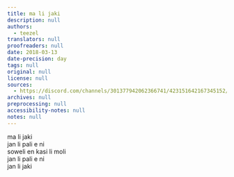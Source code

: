 ```yaml
---
title: ma li jaki
description: null
authors:
  - teezel
translators: null
proofreaders: null
date: 2018-03-13
date-precision: day
tags: null
original: null
license: null
sources:
  - https://discord.com/channels/301377942062366741/423151642167345152/423154399121244170
archives: null
preprocessing: null
accessibility-notes: null
notes: null
---
```


ma li jaki  \
jan li pali e ni  \
soweli en kasi li moli  \
jan li pali e ni  \
jan li jaki
